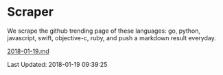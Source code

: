 # Scraper

We scrape the github trending page of these languages: go, python, javascript, swift, objective-c, ruby, and push a markdown result everyday.

[2018-01-19.md](https://github.com/henson/Scraper/blob/master/2018-01-19.md)

Last Updated: 2018-01-19 09:39:25